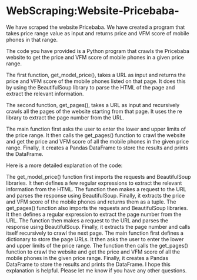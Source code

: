 # WebScraping:Website-Pricebaba-
We have scraped the website Pricebaba. We have created a program that takes price range value as input and returns price and VFM score of mobile phones in that range.

The code you have provided is a Python program that crawls the Pricebaba website to get the price and VFM score of mobile phones in a given price range.

The first function, get_model_price(), takes a URL as input and returns the price and VFM score of the mobile phones listed on that page. It does this by using the BeautifulSoup library to parse the HTML of the page and extract the relevant information.

The second function, get_pages(), takes a URL as input and recursively crawls all the pages of the website starting from that page. It uses the re library to extract the page number from the URL.

The main function first asks the user to enter the lower and upper limits of the price range. It then calls the get_pages() function to crawl the website and get the price and VFM score of all the mobile phones in the given price range. Finally, it creates a Pandas DataFrame to store the results and prints the DataFrame.

Here is a more detailed explanation of the code:

The get_model_price() function first imports the requests and BeautifulSoup libraries. It then defines a few regular expressions to extract the relevant information from the HTML. The function then makes a request to the URL and parses the response using BeautifulSoup. Finally, it extracts the price and VFM score of the mobile phones and returns them as a tuple.
The get_pages() function also imports the requests and BeautifulSoup libraries. It then defines a regular expression to extract the page number from the URL. The function then makes a request to the URL and parses the response using BeautifulSoup. Finally, it extracts the page number and calls itself recursively to crawl the next page.
The main function first defines a dictionary to store the page URLs. It then asks the user to enter the lower and upper limits of the price range. The function then calls the get_pages() function to crawl the website and get the price and VFM score of all the mobile phones in the given price range. Finally, it creates a Pandas DataFrame to store the results and prints the DataFrame.
I hope this explanation is helpful. Please let me know if you have any other questions.
